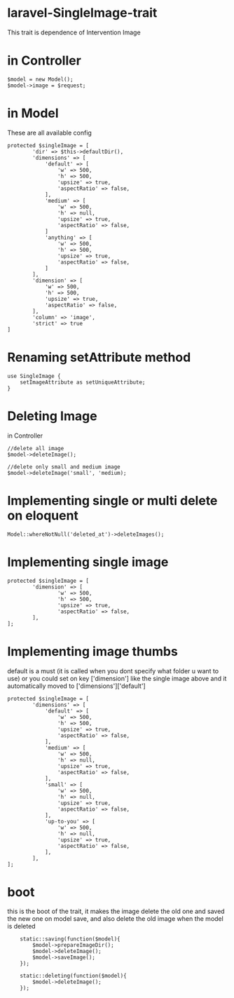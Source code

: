 # laravel-SingleImage-trait

This trait is dependence of Intervention Image

# in Controller

    $model = new Model();
    $model->image = $request;

# in Model
These are all available config

    protected $singleImage = [
            'dir' => $this->defaultDir(), 
            'dimensions' => [
                'default' => [
                    'w' => 500, 
                    'h' => 500,
                    'upsize' => true,
                    'aspectRatio' => false,
                ],
                'medium' => [
                    'w' => 500, 
                    'h' => null,
                    'upsize' => true,
                    'aspectRatio' => false,
                ]
                'anything' => [
                    'w' => 500, 
                    'h' => 500,
                    'upsize' => true,
                    'aspectRatio' => false,
                ]
            ],
            'dimension' => [
                'w' => 500, 
                'h' => 500,
                'upsize' => true,
                'aspectRatio' => false,
            ],
            'column' => 'image',
            'strict' => true
    ]

#  Renaming setAttribute method
    use SingleImage {
        setImageAttribute as setUniqueAttribute;
    }

#  Deleting Image

in Controller
    
    //delete all image
    $model->deleteImage();
    
    //delete only small and medium image
    $model->deleteImage('small', 'medium);
    

# Implementing single or multi delete on eloquent

    Model::whereNotNull('deleted_at')->deleteImages();

# Implementing single image

    protected $singleImage = [
            'dimension' => [
                    'w' => 500, 
                    'h' => 500,
                    'upsize' => true,
                    'aspectRatio' => false,
            ],
    ];
    
# Implementing image thumbs

default is a must (it is called when you dont specify what folder u want to use)
or you could set on key ['dimension'] like the single image above and it automatically moved to ['dimensions']['default']

    protected $singleImage = [
            'dimensions' => [
                'default' => [
                    'w' => 500, 
                    'h' => 500,
                    'upsize' => true,
                    'aspectRatio' => false,
                ],
                'medium' => [
                    'w' => 500, 
                    'h' => null,
                    'upsize' => true,
                    'aspectRatio' => false,
                ],
                'small' => [
                    'w' => 500, 
                    'h' => null,
                    'upsize' => true,
                    'aspectRatio' => false,
                ],
                'up-to-you' => [
                    'w' => 500, 
                    'h' => null,
                    'upsize' => true,
                    'aspectRatio' => false,
                ],
            ],
    ];
    
# boot

this is the boot of the trait, it makes the image delete the old one and saved the new one on model save, 
and also delete the old image when the model is deleted
    
        static::saving(function($model){
            $model->prepareImageDir();
            $model->deleteImage();
            $model->saveImage();
        });

        static::deleting(function($model){
            $model->deleteImage();
        });

